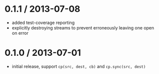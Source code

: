 
0.1.1 / 2013-07-08
==================

- added test-coverage reporting
- explicitly destroying streams to prevent erroneously leaving one open on error

0.1.0 / 2013-07-01
==================

- initial release, support `cp(src, dest, cb)` and `cp.sync(src, dest)`